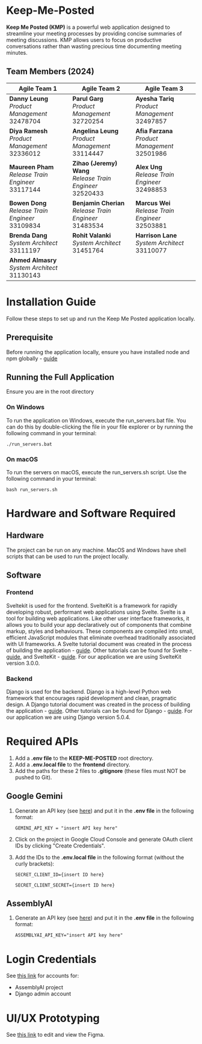 # Keep-Me-Posted

**Keep Me Posted (KMP)** is a powerful web application designed to streamline your meeting processes by providing concise summaries of meeting discussions. KMP allows users to focus on productive conversations rather than wasting precious time documenting meeting minutes.

## Team Members (2024)


| **Agile Team 1**                                | **Agile Team 2**                               | **Agile Team 3**                               |
|-------------------------------------------------|------------------------------------------------|------------------------------------------------|
| **Danny Leung** <br> *Product Management* <br> 32478704    | **Parul Garg** <br> *Product Management* <br> 32720254      | **Ayesha Tariq** <br> *Product Management* <br> 32497857      |
| **Diya Ramesh** <br> *Product Management* <br> 32336012    | **Angelina Leung** <br> *Product Management* <br> 33114447  | **Afia Farzana** <br> *Product Management* <br> 32501986      |
| **Maureen Pham** <br> *Release Train Engineer* <br> 33117144    | **Zihao (Jeremy) Wang** <br> *Release Train Engineer* <br> 32520433   | **Alex Ung** <br> *Release Train Engineer* <br> 32498853     |
| **Bowen Dong** <br> *Release Train Engineer* <br> 33109834    | **Benjamin Cherian** <br> *Release Train Engineer* <br> 31483534    | **Marcus Wei** <br> *Release Train Engineer* <br> 32503881   |
| **Brenda Dang** <br> *System Architect* <br> 33111197    | **Rohit Valanki** <br> *System Architect* <br> 31451764   | **Harrison Lane** <br> *System Architect* <br> 33110077    |
| **Ahmed Almasry** <br> *System Architect* <br> 31130143    |                                                 |                                                 |

# Installation Guide

Follow these steps to set up and run the Keep Me Posted application locally.

## Prerequisite

Before running the application locally, ensure you have installed node and npm globally - [guide]( https://docs.npmjs.com/downloading-and-installing-node-js-and-npm) 


## Running the Full Application
Ensure you are in the root directory

### On Windows 
To run the application on Windows, execute the run_servers.bat file. You can do this by double-clicking the file in your file explorer or by running the following command in your terminal:
```console
./run_servers.bat
```

### On macOS
To run the servers on macOS, execute the run_servers.sh script. Use the following command in your terminal:
```console
bash run_servers.sh
```

# Hardware and Software Required

## Hardware 
The project can be run on any machine. MacOS and Windows have shell scripts that can be used to run the project locally.

## Software

### Frontend
Sveltekit is used for the frontend. SvelteKit is a framework for rapidly developing robust, performant web applications using Svelte. Svelte is a tool for building web applications. Like other user interface frameworks, it allows you to build your app declaratively out of components that combine markup, styles and behaviours. These components are compiled into small, efficient JavaScript modules that eliminate overhead traditionally associated with UI frameworks. A Svelte tutorial document was created in the process of building the application - [guide](https://docs.google.com/document/d/17psSA8k25k4564wV-8v7a0rGIPiNH81VshTD11CCbUA/edit#heading=h.9ezp793n1bwb). Other tutorials can be found for Svelte - [guide](https://learn.svelte.dev/tutorial/welcome-to-svelte), and SvelteKit - [guide](https://kit.svelte.dev/docs/introduction). For our application we are using SvelteKit version 3.0.0.

### Backend
Django is used for the backend. Django is a high-level Python web framework that encourages rapid development and clean, pragmatic design. A Django tutorial document was created in the process of building the application - [guide](https://docs.google.com/document/d/1YI8r4dVbv2plGCXqexPKSkVPoaYwnvzpAtN_q0XUfro/edit#heading=h.9ezp793n1bwb). Other tutorials can be found for Django - [guide](https://docs.djangoproject.com/en/5.1/). For our application we are using Django version 5.0.4.

# Required APIs
1. Add a **.env file** to the **KEEP-ME-POSTED** root directory.
2. Add a **.env.local file** to the **frontend** directory.
3. Add the paths for these 2 files to **.gitignore** (these files must NOT be pushed to Git).
## Google Gemini
1. Generate an API key (see [here](https://ai.google.dev/gemini-api/docs/api-key)) and put it in the **.env file** in the following format:

    ```
    GEMINI_API_KEY = "insert API key here"
    ```

2. Click on the project in Google Cloud Console and generate OAuth client IDs by clicking "Create Credentials".

3. Add the IDs to the **.env.local file** in the following format (without the curly brackets):

    ```
    SECRET_CLIENT_ID={insert ID here}

    SECRET_CLIENT_SECRET={insert ID here}
    ```

## AssemblyAI
1. Generate an API key (see [here](https://www.assemblyai.com/products/speech-to-text?utm_source=google&utm_medium=cpc&utm_campaign=Brand&utm_term=assemblyai%20api&gad_source=1&gclid=CjwKCAjwuMC2BhA7EiwAmJKRrI_UILFgqbguYibYz-ycmPIH38b_nN6eS8sUZX0ES2pGG_A2ldjJSxoC22IQAvD_BwE)) and put it in the **.env file** in the following format:

    ```
    ASSEMBLYAI_API_KEY="insert API key here"
    ```

# Login Credentials
See [this link](https://docs.google.com/document/d/12utGqgSPGZd5jvaNlT22FTJlpHR073LqWaKULZvcidU/edit) for accounts for:
* AssemblyAI project
* Django admin account

# UI/UX Prototyping
See [this link](https://www.figma.com/design/2ViXY8jjaYoqQUNvJ0zHOE/Keep-Me-Posted-Designs?node-id=2210-441096&t=XM3WtZ90aTzj3E8g-1) to edit and view the Figma.
